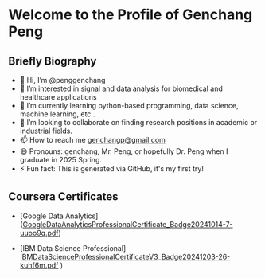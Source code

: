 # Welcome to the Profile of Genchang Peng

## Briefly Biography
- 👋 Hi, I’m @penggenchang
- 👀 I’m interested in signal and data analysis for biomedical and healthcare applications
- 🌱 I’m currently learning python-based programming, data science, machine learning, etc..
- 💞️ I’m looking to collaborate on finding research positions in academic or industrial fields.
- 📫 How to reach me genchangp@gmail.com
- 😄 Pronouns: genchang, Mr. Peng, or hopefully Dr. Peng when I graduate in 2025 Spring.
- ⚡ Fun fact: This is generated via GitHub, it's my first try!

## Coursera Certificates
- [Google Data Analytics] ([GoogleDataAnalyticsProfessionalCertificate_Badge20241014-7-uuoo9q.pdf](https://github.com/user-attachments/files/18000549/GoogleDataAnalyticsProfessionalCertificate_Badge20241014-7-uuoo9q.pdf))

- [IBM Data Science Professional] [IBMDataScienceProfessionalCertificateV3_Badge20241203-26-kuhf6m.pdf](https://github.com/user-attachments/files/18000552/IBMDataScienceProfessionalCertificateV3_Badge20241203-26-kuhf6m.pdf)
) 

<!---
penggenchang/penggenchang is a ✨ special ✨ repository because its `README.md` (this file) appears on your GitHub profile.
You can click the Preview link to take a look at your changes.
--->
